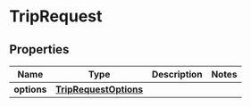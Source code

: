 
# TripRequest

## Properties
Name | Type | Description | Notes
------------ | ------------- | ------------- | -------------
**options** | [**TripRequestOptions**](TripRequestOptions.md) |  | 



